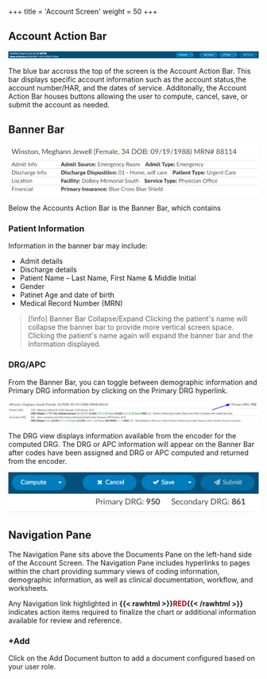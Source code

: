 +++
title = 'Account Screen'
weight = 50
+++

## Account Action Bar

![Account Action Bar](AccountActionBar.png)

The blue bar accross the top of the screen is the Account Action Bar. This bar displays specific account information such as the account status,the account number/HAR, and the dates of service. Additonally, the Account Action Bar houses buttons allowing the user to compute, cancel, save, or submit the account as needed.

## Banner Bar

![Banner Bar](AccountBannerBar.png)

Below the Accounts Action Bar is the Banner Bar, which contains 

### Patient Information 

Information in the banner bar may include:

- Admit details
- Discharge details
- Patient Name – Last Name, First Name & Middle Initial
- Gender
- Patinet Age and date of birth
- Medical Record Number (MRN)

> [!info] Banner Bar Collapse/Expand
> Clicking the patient's name will collapse the banner bar to provide more vertical screen space.
> Clicking the patient's name again will expand the banner bar and the information displayed. 


### DRG/APC

From the Banner Bar, you can toggle between demographic information and Primary DRG
information by clicking on the Primary DRG hyperlink. 

![Primary Grouper](PrimaryGrouperLink.png)

The DRG view displays information available from the encoder for the computed DRG. The DRG or APC information will appear on the Banner Bar after codes have been assigned and DRG or APC computed and returned from the encoder.

![Banner Bar - DRG/APC](DRGs.png)


## Navigation Pane

The Navigation Pane sits above the Documents Pane on the left-hand side of the Account Screen. 
The Navigation Pane includes hyperlinks to pages within the chart providing summary views of
coding information, demographic information, as well as clinical documentation, workflow, and 
worksheets.

Any Navigation link highlighted in **{{< rawhtml >}}<span style="color:#a00">RED</span>{{< /rawhtml >}}**
indicates action items  required to finalize the chart or  additional information available for review and reference. 

### +Add

Click on the Add Document button to add a document configured based on your user role.


